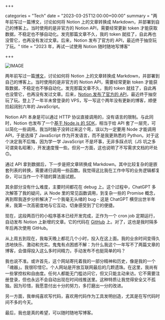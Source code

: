 +++

categories = "Tech"
date = "2023-03-25T12:00:00+00:00"
summary = "两年前写过一篇博文，讨论如何将 Notion 上的文章转换成 Markdown，并部署到自己的博客上。当时使用的是非官方的 Notion API，需要经常更新 token 才能获取数据，不稳定也不够自动化。发完那篇文章不久，我的 token 就挂了，自此再也没管它，也再没有发过文章。后来，Notion 发布了官方的 API，最近终于抽空玩了玩。"
title = "2023 年，再试一试使用 Notion 随时随地写博客"

+++

![IMAGE](https://live.staticflickr.com/65535/52767786944_e6ab7435ae_o.jpg)

两年前写过一篇[博文](%7B%7B%3C%20ref%20%22notion-blog-anywhere%22%20%3E%7D%7D)，讨论如何将 Notion 上的文章转换成 Markdown，并部署到自己的博客上。当时使用的是非官方的 Notion API，需要经常更新 token 才能获取数据，不稳定也不够自动化。发完那篇文章不久，我的 token 就挂了，自此再也没管它，也再没有发过文章。后来，[Notion 发布了官方的 API](https://developers.notion.com/)，最近终于抽空玩了玩。登上了一年半未曾登录的 VPS，写一写这个两年没有更新的博客，顺便捡起阔别六年的 JavaScript。

Notion API 本身是可以通过 HTTP 协议直接调用的，没有语言的限制。与此同时，Notion 也发布了一个[基于 Node.js 的 SDK](https://github.com/makenotion/notion-sdk-js)，相当于给 API 套了一层壳，可以简化一些调用。我当时脑子没转过来这个弯，误以为一定要用 Node 才能调用 API，于是选择了 JavaScript 作为开发语言，而不是我更熟悉的 Python。对于这个决定我不后悔，因为学一学 JavaScript 不是坏事，无非多踩点坑（JS 坑之多可谓臭名昭著），开发速度慢一些。但另一方面，这也说明了不写需求文档的坏处🙃。

通过 API 拿到数据后，下一步是把文章转换成 Markdown。其中比较复杂的是嵌套列表的转换，需要递归调用一些函数。我觉得这比我在工作中写的业务逻辑都复杂，可以当作一个不错的算法面试题。

其余部分没有什么难度，主要时间都花在 debug 上。这个过程中，ChatGPT 多次解答了我的疑问，从 Node 里的常见函数调用，到复杂一些的 Promise 概念，再到帮我逐步分析解决了一个我毫无头绪的 bug - 这是 ChatGPT 横空出世半年来，我第一次高密度地与它互动，切身感受到了它的便捷。

现在，这段两百行的小程序基本已经开发完成，正作为一个 cron job 定期运行，自动发布 Notion 上新增的文章。它的代码在 [GitHub](https://github.com/hikoship/notion2hugo) 上。对了，这也是我时隔多年后再次使用 GitHub。

从上周五到现在，我每天晚上都花几个小时，投入在这上面。我的业余时间变得久违地快乐、激动和充实。鬼鬼有点困惑不解：为什么我这个一年写不了两篇文章的博客，会值得投入这么多时间精力，手动发布不也挺简单的吗？

我也说不准。或许首先，这个网站寄托着我的一部分精神和历史，像是我的一个「魂器」。我很珍惜它。个人网站是开放互联网最后的几颗遗珠。在这里，我尚有一些掌控权和自由度。任何人都能无门槛访问它，但又只能主动来访。它不需要注册登录，但也永远不会自动出现在时间线推送里。这种特质让我觉得安全又不孤独。因为珍惜，我愿意付出十分的努力，多打磨出一分的改进。

另一方面，我单纯喜欢写代码，喜欢用代码作为工具发明创造，尤其是在写代码时间不多的今天。

最后，我也是真的希望，可以随时随地写博客。



